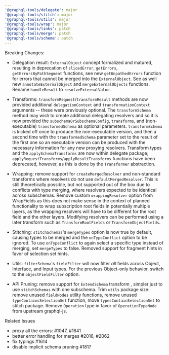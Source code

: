 ```yaml
---
'@graphql-tools/delegate': major
'@graphql-tools/stitch': major
'@graphql-tools/utils': major
'@graphql-tools/wrap': major
'@graphql-tools/links': patch
'@graphql-tools/merge': patch
'@graphql-tools/schema': patch
---
```


Breaking Changes:
- Delegation result: `ExternalObject` concept formalized and matured, resulting in deprecation of `slicedError`, `getErrors`, `getErrorsByPathSegment` functions, see new `getUnpathedErrors` function for errors that cannot be merged into the `ExternalObject`. See as well new `annotateExternalObject` and `mergeExternalObjects` functions. Rename `handleResult` to `resolveExternalValue`.

- Transforms: `transformRequest`/`transformResult` methods are now provided additional `delegationContext` and `transformationContext` arguments -- these were previously optional. The `transformSchema` method may wish to create additional delegating resolvers and so it is now provided the `subschemaOrSubschemaConfig`, `transforms`, and (non-executable) `transformedSchema` as optional parameters. `transformSchema` is kicked off once to produce the non-executable version, and then a second time with the `transformedSchema` parameter set to the result of the first one so an executable version can be produced with the necessary information for any new proxying resolvers. Transform types and the `applySchemaTransforms` are now within delegate package; `applyRequestTransforms`/`applyResultTransforms` functions have been deprecated, however, as this is done by the `Transformer` abstraction.

- Wrapping: remove support for `createMergedResolver` and non-standard transforms where resolvers do not use `defaultMergedResolver`. This is still theoretically possible, but not supported out of the box due to conflicts with type merging, where resolvers expected to be identical across subschemas. Remove custom `wrappingResolver` option from WrapFields as this does not make sense in the context of planned functionality to wrap subscription root fields in potentially multiple layers, as the wrapping resolvers will have to be different for the root field and the other layers. Modifying resolvers can be performed using a later transform such as `TransformRootFields` or `TransformObjectFields`.

- Stitching: `stitchSchemas`'s `mergeTypes` option is now true by default, causing types to be merged and the `onTypeConflict` option to be ignored. To use `onTypeConflict` to again select a specific type instead of merging, set `mergeTypes` to false. Removed support for fragment hints in favor of selection set hints.

- Utils: `filterSchema`'s `fieldFilter` will now filter *all* fields across Object, Interface, and Input types. For the previous Object-only behavior, switch to the `objectFieldFilter` option.

- API Pruning: remove support for `ExtendSchema` transform , simpler just to use `stitchSchemas` with one subschema. Trim `utils` package size: remove unused `fieldNodes` utility functions, remove unused `typeContainsSelectionSet` function, move `typesContainSelectionSet` to stitch package. Remove `Operation` type in favor of `OperationTypeNode` from upstream graphql-js.

Related Issues

- proxy all the errors: #1047, #1641
- better error handling for merges #2016, #2062
- fix typings #1614
- disable implicit schema pruning #1817
